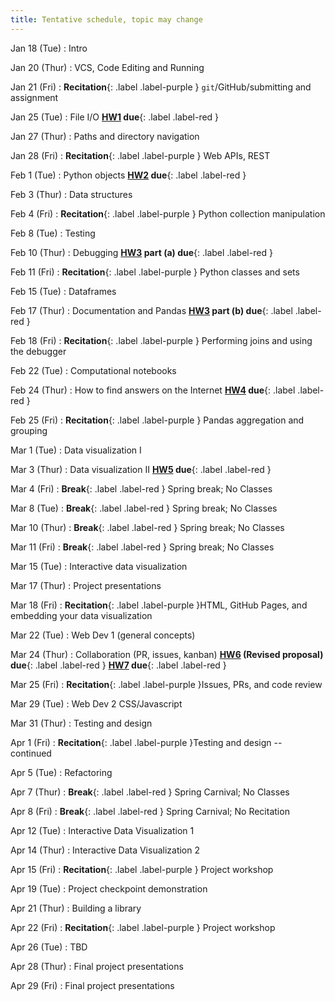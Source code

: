 ```yaml
---
title: Tentative schedule, topic may change
---
```


Jan 18 (Tue)
: Intro

Jan 20 (Thur)
: VCS, Code Editing and Running

Jan 21 (Fri)
: **Recitation**{: .label .label-purple } `git`/GitHub/submitting and assignment

Jan 25 (Tue)
: File I/O **[HW1](https://cmu-crafting-software.github.io//assignments/hw1) due**{: .label .label-red }

Jan 27 (Thur)
: Paths and directory navigation

Jan 28 (Fri)
: **Recitation**{: .label .label-purple } Web APIs, REST

Feb 1 (Tue)
: Python objects **[HW2](https://cmu-crafting-software.github.io//assignments/hw2) due**{: .label .label-red }

Feb 3 (Thur)
: Data structures

Feb 4 (Fri)
: **Recitation**{: .label .label-purple } Python collection manipulation

Feb 8 (Tue)
: Testing

Feb 10 (Thur)
: Debugging  **[HW3](https://cmu-crafting-software.github.io//assignments/hw3) part (a) due**{: .label .label-red }

Feb 11 (Fri)
: **Recitation**{: .label .label-purple } Python classes and sets

Feb 15 (Tue)
: Dataframes

Feb 17 (Thur)
: Documentation and Pandas **[HW3](https://cmu-crafting-software.github.io//assignments/hw3) part (b) due**{: .label .label-red }

Feb 18 (Fri)
: **Recitation**{: .label .label-purple } Performing joins and using the debugger

Feb 22 (Tue)
: Computational notebooks

Feb 24 (Thur)
: How to find answers on the Internet **[HW4](https://cmu-crafting-software.github.io//assignments/hw4) due**{: .label .label-red }

Feb 25 (Fri)
: **Recitation**{: .label .label-purple } Pandas aggregation and grouping

Mar 1 (Tue)
: Data visualization I

Mar 3 (Thur)
: Data visualization II **[HW5](https://cmu-crafting-software.github.io//assignments/hw5) due**{: .label .label-red }

Mar 4 (Fri)
: **Break**{: .label .label-red } Spring break; No Classes

Mar 8 (Tue)
: **Break**{: .label .label-red } Spring break; No Classes

Mar 10 (Thur)
: **Break**{: .label .label-red } Spring break; No Classes

Mar 11 (Fri)
: **Break**{: .label .label-red } Spring break; No Classes

Mar 15 (Tue)
: Interactive data visualization 

Mar 17 (Thur)
: Project presentations 

Mar 18 (Fri)
: **Recitation**{: .label .label-purple }HTML, GitHub Pages, and embedding your data visualization 

Mar 22 (Tue)
: Web Dev 1 (general concepts)

Mar 24 (Thur)
: Collaboration (PR, issues, kanban) 
**[HW6](https://cmu-crafting-software.github.io//assignments/hw6) (Revised proposal) due**{: .label .label-red }
**[HW7](https://cmu-crafting-software.github.io//assignments/hw7) due**{: .label .label-red }

Mar 25 (Fri)
: **Recitation**{: .label .label-purple }Issues, PRs, and code review

Mar 29 (Tue)
: Web Dev 2 CSS/Javascript

Mar 31 (Thur)
: Testing and design

Apr 1 (Fri)
: **Recitation**{: .label .label-purple }Testing and design -- continued

Apr 5 (Tue)
: Refactoring

Apr 7 (Thur)
: **Break**{: .label .label-red } Spring Carnival; No Classes

Apr 8 (Fri)
: **Break**{: .label .label-red } Spring Carnival; No Recitation

Apr 12 (Tue)
: Interactive Data Visualization 1

Apr 14 (Thur)
: Interactive Data Visualization 2

Apr 15 (Fri)
: **Recitation**{: .label .label-purple } Project workshop

Apr 19 (Tue)
: Project checkpoint demonstration

Apr 21 (Thur)
: Building a library

Apr 22 (Fri)
: **Recitation**{: .label .label-purple } Project workshop

Apr 26 (Tue)
: TBD

Apr 28 (Thur)
: Final project presentations

Apr 29 (Fri)
: Final project presentations

<!-- 


Mar 2 (Tue)
: SQL Data Definition Language, SQL Insert

Mar 4 (Thur)
: Indexes, Working with SQL in Python

Mar 5 (Fri)
: **Recitation**{: .label .label-purple } Python collection manipulation

Mar 9 (Tue)
: Querying with SQL/ACID

Mar 11 (Thur)
: Debugging 2: Using a debugger

Mar 12 (Fri)
: **Recitation**{: .label .label-purple } Data Querying

Mar 16 (Tue)
: 	Jupyter

Mar 18 (Thur)
: Error messages and stack overflow

Mar 19 (Fri)
: **Break**{: .label .label-red } Mid semester break; No Classes

Mar 23 (Tue)
: Dataframes

Mar 25 (Thur)
:  Pandas/declarative computation

Mar 26 (Fri)
: **Recitation**{: .label .label-purple } Data Analysis

Mar 30 (Tue)
: Data Structures

Apr 1 (Thur)
: Data Structures Continued

Apr 2 (Fri)
: **Recitation**{: .label .label-purple } Data Viz

Apr 6 (Tue)
: Data Vizualization 
Apr 8 (Thur)
: Data Vizualization (II)

Apr 9 (Fri)
: **Recitation**{: .label .label-purple } Final Project Proposal

Apr 13 (Tue)
: Unit Testing

Apr 15 (Thur)
: **Break**{: .label .label-red } Spring Carnival; No Classes

Apr 16 (Fri)
: **Break**{: .label .label-red } Spring Carnival; No Classes

Apr 20 (Tue) 
: TDD/Code Writing Process

Apr 22 (Thur)
: Python Objects	

Apr 23 (Fri)
: **Recitation**{: .label .label-purple } Data Publishing

Apr 27 (Tue)
: Web Dev 1 HTML/CSS 

Apr 29 (Thur)
: Web Dev 2 Javascript/Jekyll

Apr 30 (Fri)
: **Recitation**{: .label .label-purple } Final Project Check-in Meetings

May 4 (Tue)
: TBD

May 6 (Thur)
: Performance evaluation

May 7 (Fri)
: **Recitation**{: .label .label-purple } Final Project Check-in Meetings

TBD:
: **Final**{: .label .label-green } Final Project Presentation --> 
